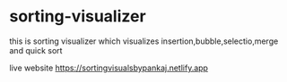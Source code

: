 # sorting-visualizer
this is sorting visualizer which visualizes insertion,bubble,selectio,merge and quick sort

live website
https://sortingvisualsbypankaj.netlify.app
